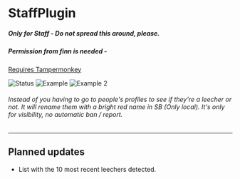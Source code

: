 # StaffPlugin
##### Only for Staff - Do not spread this around, please.
##### Permission from finn is needed - 

[Requires Tampermonkey](https://www.tampermonkey.net/)

![Status](https://i.imgur.com/xWVy10J.png)
![Example](https://i.imgur.com/Rog7JFM.png)
![Example 2](https://i.imgur.com/FemSFpd.png)

###### Instead of you having to go to people's profiles to see if they're a leecher or not. It will rename them with a bright red name in SB (Only local). It's only for visibility, no automatic ban / report.

***

## Planned updates

+ List with the 10 most recent leechers detected.
